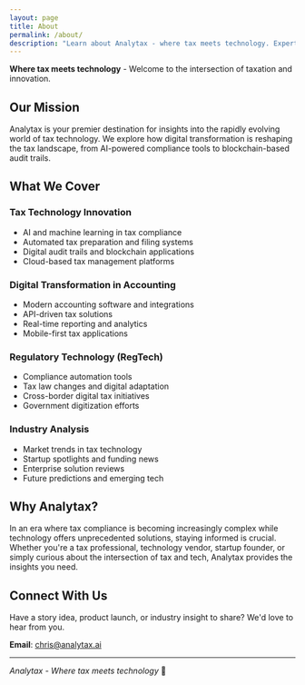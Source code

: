 ```yaml
---
layout: page
title: About
permalink: /about/
description: "Learn about Analytax - where tax meets technology. Expert insights on tax tech, digital transformation, and AI-powered solutions."
---
```


**Where tax meets technology** - Welcome to the intersection of taxation and innovation.

## Our Mission

Analytax is your premier destination for insights into the rapidly evolving world of tax technology. We explore how digital transformation is reshaping the tax landscape, from AI-powered compliance tools to blockchain-based audit trails.

## What We Cover

### **Tax Technology Innovation**

- AI and machine learning in tax compliance
- Automated tax preparation and filing systems
- Digital audit trails and blockchain applications
- Cloud-based tax management platforms

### **Digital Transformation in Accounting**

- Modern accounting software and integrations
- API-driven tax solutions
- Real-time reporting and analytics
- Mobile-first tax applications

### **Regulatory Technology (RegTech)**

- Compliance automation tools
- Tax law changes and digital adaptation
- Cross-border digital tax initiatives
- Government digitization efforts

### **Industry Analysis**

- Market trends in tax technology
- Startup spotlights and funding news
- Enterprise solution reviews
- Future predictions and emerging tech

## Why Analytax?

In an era where tax compliance is becoming increasingly complex while technology offers unprecedented solutions, staying informed is crucial. Whether you're a tax professional, technology vendor, startup founder, or simply curious about the intersection of tax and tech, Analytax provides the insights you need.

## Connect With Us

Have a story idea, product launch, or industry insight to share? We'd love to hear from you.

**Email**: [chris@analytax.ai](mailto:chris@analytax.ai)

---

*Analytax - Where tax meets technology* 🚀
